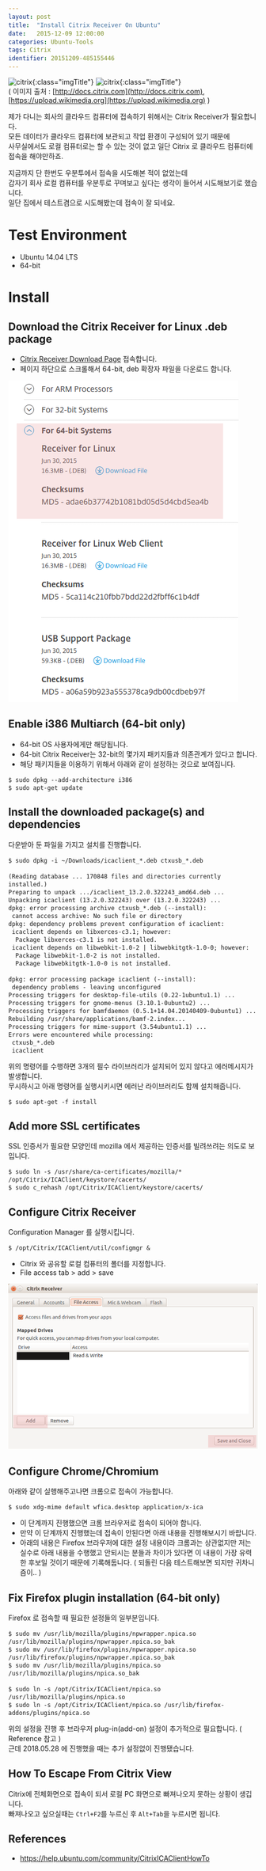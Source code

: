 ```yaml
---
layout: post
title:  "Install Citrix Receiver On Ubuntu"
date:   2015-12-09 12:00:00
categories: Ubuntu-Tools
tags: Citrix 
identifier: 20151209-485155446
---
```


![citrix](http://docs.citrix.com/content/dam/docs/en-us/legacy-edocs/receiver-windows-43/receiver-x1-icon.png){:class="imgTitle"} ![citrix](https://upload.wikimedia.org/wikipedia/commons/thumb/2/2e/Citrix.svg/220px-Citrix.svg.png){:class="imgTitle"}  
( 이미지 출처 : [http://docs.citrix.com](http://docs.citrix.com), [https://upload.wikimedia.org](https://upload.wikimedia.org) )  

제가 다니는 회사의 클라우드 컴퓨터에 접속하기 위해서는 Citrix Receiver가 필요합니다.  
모든 데이터가 클라우드 컴퓨터에 보관되고 작업 환경이 구성되어 있기 때문에   
사무실에서도 로컬 컴퓨터로는 할 수 있는 것이 없고 일단 Citrix 로 클라우드 컴퓨터에 접속을 해야만하죠.

지금까지 단 한번도 우분투에서 접속을 시도해본 적이 없었는데   
갑자기 회사 로컬 컴퓨터를 우분투로 꾸며보고 싶다는 생각이 들어서 시도해보기로 했습니다.  
일단 집에서 테스트겸으로 시도해봤는데 접속이 잘 되네요.

<!--more-->

# Test Environment
  * Ubuntu 14.04 LTS
  * 64-bit

# Install

## Download the Citrix Receiver for Linux .deb package

  * [Citrix Receiver Download Page](https://www.citrix.com/downloads/citrix-receiver/legacy-receiver-for-linux/receiver-for-linux-13-2.html) 접속합니다.
  * 페이지 하단으로 스크롤해서 64-bit, deb 확장자 파일을 다운로드 합니다.

  ![download64bit](/images/post_img/CtrixReceiver/CtrixReceiverDownload64bit.png) 

## Enable i386 Multiarch (64-bit only) 

  * 64-bit OS 사용자에게만 해당됩니다.
  * 64-bit Citrix Receiver는 32-bit의 몇가지 패키지들과 의존관계가 있다고 합니다.
  * 해당 패키지들을 이용하기 위해서 아래와 같이 설정하는 것으로 보여집니다.

~~~terminal
$ sudo dpkg --add-architecture i386
$ sudo apt-get update
~~~ 

## Install the downloaded package(s) and dependencies

다운받아 둔 파일을 가지고 설치를 진행합니다.  


~~~terminal
$ sudo dpkg -i ~/Downloads/icaclient_*.deb ctxusb_*.deb

(Reading database ... 170848 files and directories currently installed.)
Preparing to unpack .../icaclient_13.2.0.322243_amd64.deb ...
Unpacking icaclient (13.2.0.322243) over (13.2.0.322243) ...
dpkg: error processing archive ctxusb_*.deb (--install):
 cannot access archive: No such file or directory
dpkg: dependency problems prevent configuration of icaclient:
 icaclient depends on libxerces-c3.1; however:
  Package libxerces-c3.1 is not installed.
 icaclient depends on libwebkit-1.0-2 | libwebkitgtk-1.0-0; however:
  Package libwebkit-1.0-2 is not installed.
  Package libwebkitgtk-1.0-0 is not installed.

dpkg: error processing package icaclient (--install):
 dependency problems - leaving unconfigured
Processing triggers for desktop-file-utils (0.22-1ubuntu1.1) ...
Processing triggers for gnome-menus (3.10.1-0ubuntu2) ...
Processing triggers for bamfdaemon (0.5.1+14.04.20140409-0ubuntu1) ...
Rebuilding /usr/share/applications/bamf-2.index...
Processing triggers for mime-support (3.54ubuntu1.1) ...
Errors were encountered while processing:
 ctxusb_*.deb
 icaclient
~~~

위의 명령어를 수행하면 3개의 필수 라이브러리가 설치되어 있지 않다고 에러메시지가 발생합니다.  
무시하시고 아래 명령어를 실행시키시면 에러난 라이브러리도 함께 설치해줍니다.  

~~~terminal
$ sudo apt-get -f install
~~~


## Add more SSL certificates

SSL 인증서가 필요한 모양인데 mozilla 에서 제공하는 인증서를 빌려쓰려는 의도로 보입니다.  

~~~
$ sudo ln -s /usr/share/ca-certificates/mozilla/* /opt/Citrix/ICAClient/keystore/cacerts/
$ sudo c_rehash /opt/Citrix/ICAClient/keystore/cacerts/
~~~

## Configure Citrix Receiver

Configuration Manager 를 실행시킵니다.  

~~~
$ /opt/Citrix/ICAClient/util/configmgr &
~~~

  * Citrix 와 공유할 로컬 컴퓨터의 폴더를 지정합니다.
  * File access tab > add > save

  ![configuration](/images/post_img/CtrixReceiver/CtrixReceiverConfiguration.png)

## Configure Chrome/Chromium

아래와 같이 실행해주고나면 크롬으로 접속이 가능합니다.  

~~~
$ sudo xdg-mime default wfica.desktop application/x-ica
~~~

  * 이 단계까지 진행했으면 크롬 브라우저로 접속이 되어야 합니다.
  * 만약 이 단계까지 진행했는데 접속이 안된다면 아래 내용을 진행해보시기 바랍니다.
  * 아래의 내용은 Firefox 브라우저에 대한 설정 내용이라 크롬과는 상관없지만 저는 실수로 아래 내용을 수행했고 안되시는 분들과 차이가 있다면 이 내용이 가장 유력한 후보일 것이기 때문에 기록해둡니다. ( 되돌린 다음 테스트해보면 되지만 귀차니즘이.. )

## Fix Firefox plugin installation (64-bit only) 

Firefox 로 접속할 때 필요한 설정들의 일부분입니다.  

~~~terminal
$ sudo mv /usr/lib/mozilla/plugins/npwrapper.npica.so /usr/lib/mozilla/plugins/npwrapper.npica.so_bak
$ sudo mv /usr/lib/firefox/plugins/npwrapper.npica.so /usr/lib/firefox/plugins/npwrapper.npica.so_bak
$ sudo mv /usr/lib/mozilla/plugins/npica.so /usr/lib/mozilla/plugins/npica.so_bak
   
$ sudo ln -s /opt/Citrix/ICAClient/npica.so /usr/lib/mozilla/plugins/npica.so
$ sudo ln -s /opt/Citrix/ICAClient/npica.so /usr/lib/firefox-addons/plugins/npica.so
~~~

위의 설정을 진행 후 브라우저 plug-in(add-on) 설정이 추가적으로 필요합니다. ( Reference 참고 )  
근데 2018.05.28 에 진행했을 때는 추가 설정없이 진행됐습니다.  

## How To Escape From Citrix View

Citrix에 전체화면으로 접속이 되서 로컬 PC 화면으로 빠져나오지 못하는 상황이 생깁니다.  
빠져나오고 싶으실때는 ```Ctrl+F2```를 누르신 후 ```Alt+Tab```을 누르시면 됩니다.  


## References
 * https://help.ubuntu.com/community/CitrixICAClientHowTo
